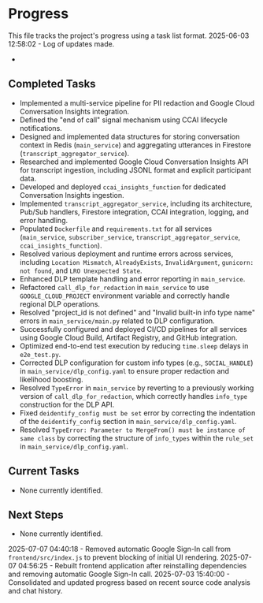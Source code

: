 # Progress

This file tracks the project's progress using a task list format.
2025-06-03 12:58:02 - Log of updates made.

*

## Completed Tasks

*   Implemented a multi-service pipeline for PII redaction and Google Cloud Conversation Insights integration.
*   Defined the "end of call" signal mechanism using CCAI lifecycle notifications.
*   Designed and implemented data structures for storing conversation context in Redis (`main_service`) and aggregating utterances in Firestore (`transcript_aggregator_service`).
*   Researched and implemented Google Cloud Conversation Insights API for transcript ingestion, including JSONL format and explicit participant data.
*   Developed and deployed `ccai_insights_function` for dedicated Conversation Insights ingestion.
*   Implemented `transcript_aggregator_service`, including its architecture, Pub/Sub handlers, Firestore integration, CCAI integration, logging, and error handling.
*   Populated `Dockerfile` and `requirements.txt` for all services (`main_service`, `subscriber_service`, `transcript_aggregator_service`, `ccai_insights_function`).
*   Resolved various deployment and runtime errors across services, including `Location Mismatch`, `AlreadyExists`, `InvalidArgument`, `gunicorn: not found`, and `LRO Unexpected State`.
*   Enhanced DLP template handling and error reporting in `main_service`.
*   Refactored `call_dlp_for_redaction` in `main_service` to use `GOOGLE_CLOUD_PROJECT` environment variable and correctly handle regional DLP operations.
*   Resolved "project_id is not defined" and "Invalid built-in info type name" errors in `main_service/main.py` related to DLP configuration.
*   Successfully configured and deployed CI/CD pipelines for all services using Google Cloud Build, Artifact Registry, and GitHub integration.
*   Optimized end-to-end test execution by reducing `time.sleep` delays in `e2e_test.py`.
*   Corrected DLP configuration for custom info types (e.g., `SOCIAL_HANDLE`) in `main_service/dlp_config.yaml` to ensure proper redaction and likelihood boosting.
*   Resolved `TypeError` in `main_service` by reverting to a previously working version of `call_dlp_for_redaction`, which correctly handles `info_type` construction for the DLP API.
*   Fixed `deidentify_config must be set` error by correcting the indentation of the `deidentify_config` section in `main_service/dlp_config.yaml`.
*   Resolved `TypeError: Parameter to MergeFrom() must be instance of same class` by correcting the structure of `info_types` within the `rule_set` in `main_service/dlp_config.yaml`.

## Current Tasks

*   None currently identified.

## Next Steps

*   None currently identified.

2025-07-07 04:40:18 - Removed automatic Google Sign-In call from `frontend/src/index.js` to prevent blocking of initial UI rendering.
2025-07-07 04:56:25 - Rebuilt frontend application after reinstalling dependencies and removing automatic Google Sign-In call.
2025-07-03 15:40:00 - Consolidated and updated progress based on recent source code analysis and chat history.